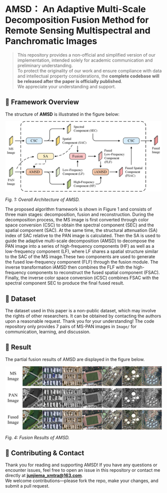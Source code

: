 # AMSD： An Adaptive Multi-Scale Decomposition Fusion Method for Remote Sensing Multispectral and Panchromatic Images

> This repository provides a non-official and simplified version of our implementation, intended solely for academic communication and preliminary understanding.  
> To protect the originality of our work and ensure compliance with data and intellectual property considerations, the **complete codebase will be released after the paper is officially published**.  
> We appreciate your understanding and support.


## 🔹 Framework Overview

The structure of **AMSD** is illustrated in the figure below:

![image](https://github.com/Wohaizainuli/An-Adaptive-Multi-Scale-Decomposition-Fusion-Method/blob/main/Figure/1.jpg)

*Fig. 1: Overall Architecture of AMSD.*

The proposed algorithm framework is shown in Figure 1 and consists of three main stages: decomposition, fusion and reconstruction. During the decomposition process, the MS image is first converted through color space conversion (CSC) to obtain the spectral component (SEC) and the spatial component (SAC). At the same time, the structural attenuation (SA) index of SAC relative to the PAN image is calculated. Then the SA is used to guide the adaptive multi-scale decomposition (AMSD) to decompose the PAN image into a series of high-frequency components (HF) as well as a low-frequency component (LF), where LF shares a spatial structure similar to the SAC of the MS image.These two components are used to generate the fused low-frequency component (FLF) through the fusion module. The inverse transformation iAMSD then combines the FLF with the high-frequency components to reconstruct the fused spatial component (FSAC). Finally, the inverse color space conversion (iCSC) combines FSAC with the spectral component SEC to produce the final fused result.

## 🔹 Dataset
The dataset used in this paper is a non-public dataset, which may involve the rights of other researchers. It can be obtained by contacting the authors upon a reasonable request. Thank you for your understanding!
The code repository only provides 7 pairs of MS-PAN images in `Image/` for communication, learning, and discussion.


## 🔹 Result
The partial fusion results of AMSD are displayed in the figure below.

![image](https://github.com/Wohaizainuli/An-Adaptive-Multi-Scale-Decomposition-Fusion-Method/blob/main/Figure/r.jpg)

*Fig. 4: Fusion Results of AMSD.*



## 🔹 Contributing & Contact

Thank you for reading and supporting AMSD! If you have any questions or encounter issues, feel free to open an issue in this repository or contact me directly at **junjiema_xmtra@163.com**.    
We welcome contributions—please fork the repo, make your changes, and submit a pull request.
